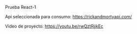 Prueba React-1

Api seleccionada para consumo: https://rickandmortyapi.com/

Video de proyecto: https://youtu.be/rwQztRjjkEc
